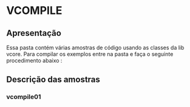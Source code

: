 # VCOMPILE #

## Apresentação ##

Essa pasta contém várias amostras de código usando as classes da lib vcore. Para compilar os exemplos entre na pasta e faça o seguinte procedimento abaixo :

## Descrição das amostras

### vcompile01

